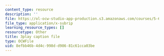 ```yaml
---
content_type: resource
description: ''
file: https://ol-ocw-studio-app-production.s3.amazonaws.com/courses/5-61-physical-chemistry-fall-2017/8efbb46b4d4c998dd98681c61cca03be_zR6vXHHQZZA.srt
file_type: application/x-subrip
learning_resource_types: []
resourcetype: Other
title: 3play caption file
type: OCWFile
uid: 8efbb46b-4d4c-998d-d986-81c61cca03be
---
```

